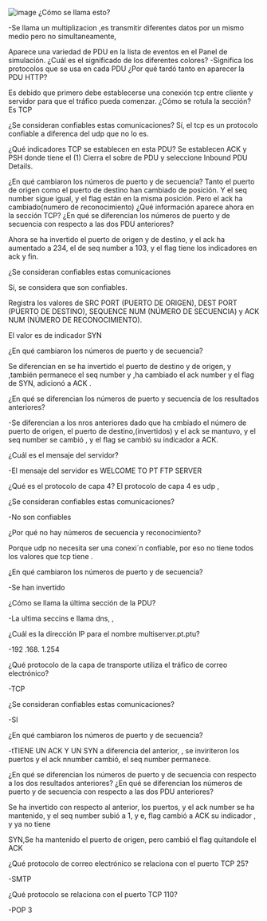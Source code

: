 ![image](https://github.com/Fx2048/COMU_REDES/assets/131219987/88e47c37-c083-4d41-ab5d-5a24ea21c336)
¿Cómo se llama esto? 

-Se llama un multiplizacion ,es transmitir diferentes datos por un mismo medio pero no simultaneamente, 

Aparece una variedad de PDU en la lista de eventos en el Panel de simulación. ¿Cuál es el significado de los diferentes colores? 
-Significa los protocolos que se usa en cada PDU 
¿Por qué tardó tanto en aparecer la PDU HTTP? 

 

Es debido que primero debe establecerse una conexión tcp entre cliente y servidor para que el tráfico pueda comenzar. 
¿Cómo se rotula la sección? Es TCP 

¿Se consideran confiables estas comunicaciones? Sí, el tcp es un protocolo confiable a diferenca del udp que no lo es. 

¿Qué indicadores TCP se establecen en esta PDU? 
Se establecen ACK y PSH donde tiene el (1)
Cierra el sobre de PDU y seleccione Inbound PDU Details.  

¿En qué cambiaron los números de puerto y de secuencia? Tanto el puerto de origen como el puerto de destino han cambiado de posición. Y el seq number sigue igual, y el flag están en la misma posición. Pero el ack ha cambiado(numero de reconocimiento) 
¿Qué información aparece ahora en la sección TCP? ¿En qué se diferencian los números de puerto y de secuencia con respecto a las dos PDU anteriores? 

Ahora se ha invertido el puerto de origen y de destino, y el ack ha aumentado a 234, el de seq number a 103, y el flag tiene los indicadores en ack y fin. 

¿Se consideran confiables estas comunicaciones 

Sí, se considera que son confiables. 

Registra los valores de SRC PORT (PUERTO DE ORIGEN), DEST PORT (PUERTO DE DESTINO), SEQUENCE NUM (NÚMERO DE SECUENCIA) y ACK NUM (NÚMERO DE RECONOCIMIENTO). 

El valor es de indicador  SYN

¿En qué cambiaron los números de puerto y de secuencia? 

Se diferencian en se ha invertido el puerto de destino y de origen, y ,también permanece el seq number y ,ha cambiado el ack number  y el flag de SYN, adicionó a ACK .

 ¿En qué se diferencian los números de puerto y secuencia de los resultados anteriores? 

-Se diferencian a los nros anteriores dado que ha cmbiado el número de puerto de origen, el puerto de destino,(invertidos) y el ack se mantuvo, y el seq number se cambió , y el flag se cambió su indicador a ACK.


¿Cuál es el mensaje del servidor? 

-El mensaje del servidor es WELCOME TO PT FTP SERVER

¿Qué es el protocolo de capa 4? 
El protocolo de capa 4 es udp ,  

¿Se consideran confiables estas comunicaciones? 

-No son confiables 


¿Por qué no hay números de secuencia y reconocimiento? 

Porque udp no necesita ser una conexi´n confiable, por eso no tiene todos los valores que tcp tiene .  




¿En qué cambiaron los números de puerto y de secuencia? 

-Se han invertido 

¿Cómo se llama la última sección de la PDU? 

-La ultima seccins e llama dns, , 

¿Cuál es la dirección IP para el nombre multiserver.pt.ptu? 

-192 .168. 1.254 


¿Qué protocolo de la capa de transporte utiliza el tráfico de correo electrónico? 

-TCP 

 ¿Se consideran confiables estas comunicaciones? 

-SI 

¿En qué cambiaron los números de puerto y de secuencia? 

-tTIENE UN ACK Y UN  SYN a diferencia del anterior, , se inviriteron los puertos y el ack nnumber cambió, el seq number permanece.



 ¿En qué se diferencian los números de puerto y de secuencia con respecto a los dos resultados anteriores? ¿En qué se diferencian los números de puerto y de secuencia con respecto a las dos PDU anteriores? 


Se ha invertido con respecto al anterior, los puertos, y el ack number se ha mantenido, y el seq number subió a 1, y e, flag cambió a ACK su indicador , y ya no tiene



SYN,Se ha mantenido el puerto de origen, pero cambió el flag quitandole el ACK 


¿Qué protocolo de correo electrónico se relaciona con el puerto TCP 25?  

-SMTP 

 

¿Qué protocolo se relaciona con el puerto TCP 110? 

-POP 3 
